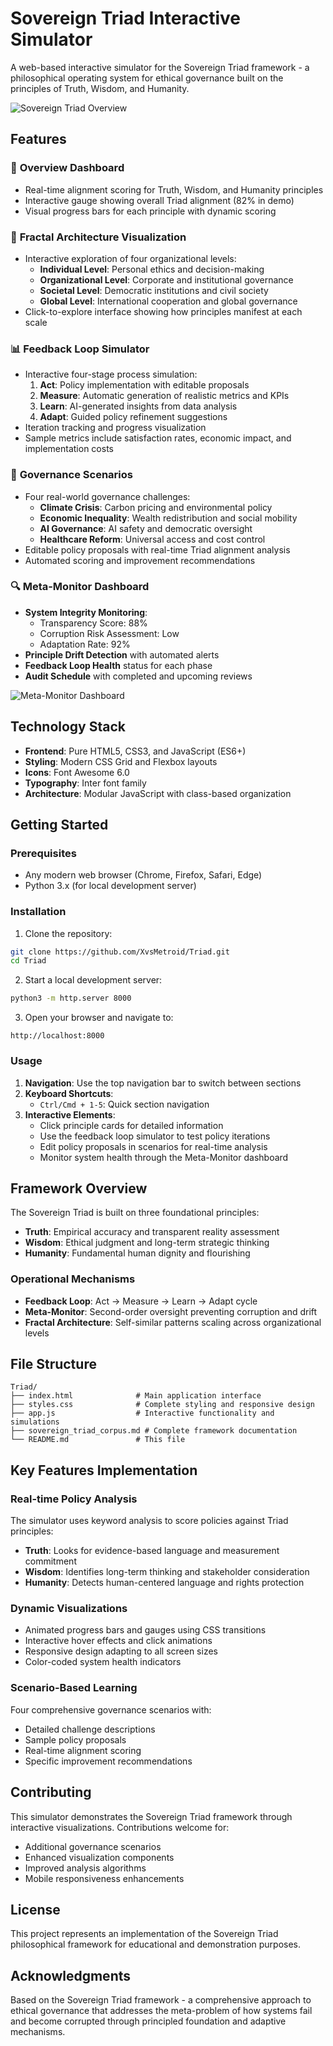 # Sovereign Triad Interactive Simulator

A web-based interactive simulator for the Sovereign Triad framework - a philosophical operating system for ethical governance built on the principles of Truth, Wisdom, and Humanity.

![Sovereign Triad Overview](https://github.com/user-attachments/assets/3289027a-a1ab-48ad-9dcf-0b48d07edb61)

## Features

### 🎯 **Overview Dashboard**
- Real-time alignment scoring for Truth, Wisdom, and Humanity principles
- Interactive gauge showing overall Triad alignment (82% in demo)
- Visual progress bars for each principle with dynamic scoring

### 🔄 **Fractal Architecture Visualization**
- Interactive exploration of four organizational levels:
  - **Individual Level**: Personal ethics and decision-making
  - **Organizational Level**: Corporate and institutional governance
  - **Societal Level**: Democratic institutions and civil society
  - **Global Level**: International cooperation and global governance
- Click-to-explore interface showing how principles manifest at each scale

### 📊 **Feedback Loop Simulator**
- Interactive four-stage process simulation:
  1. **Act**: Policy implementation with editable proposals
  2. **Measure**: Automatic generation of realistic metrics and KPIs
  3. **Learn**: AI-generated insights from data analysis
  4. **Adapt**: Guided policy refinement suggestions
- Iteration tracking and progress visualization
- Sample metrics include satisfaction rates, economic impact, and implementation costs

### 🎯 **Governance Scenarios**
- Four real-world governance challenges:
  - **Climate Crisis**: Carbon pricing and environmental policy
  - **Economic Inequality**: Wealth redistribution and social mobility
  - **AI Governance**: AI safety and democratic oversight
  - **Healthcare Reform**: Universal access and cost control
- Editable policy proposals with real-time Triad alignment analysis
- Automated scoring and improvement recommendations

### 🔍 **Meta-Monitor Dashboard**
- **System Integrity Monitoring**:
  - Transparency Score: 88%
  - Corruption Risk Assessment: Low
  - Adaptation Rate: 92%
- **Principle Drift Detection** with automated alerts
- **Feedback Loop Health** status for each phase
- **Audit Schedule** with completed and upcoming reviews

![Meta-Monitor Dashboard](https://github.com/user-attachments/assets/92fdb647-f882-4806-9e12-b568186f7e52)

## Technology Stack

- **Frontend**: Pure HTML5, CSS3, and JavaScript (ES6+)
- **Styling**: Modern CSS Grid and Flexbox layouts
- **Icons**: Font Awesome 6.0
- **Typography**: Inter font family
- **Architecture**: Modular JavaScript with class-based organization

## Getting Started

### Prerequisites
- Any modern web browser (Chrome, Firefox, Safari, Edge)
- Python 3.x (for local development server)

### Installation

1. Clone the repository:
```bash
git clone https://github.com/XvsMetroid/Triad.git
cd Triad
```

2. Start a local development server:
```bash
python3 -m http.server 8000
```

3. Open your browser and navigate to:
```
http://localhost:8000
```

### Usage

1. **Navigation**: Use the top navigation bar to switch between sections
2. **Keyboard Shortcuts**: 
   - `Ctrl/Cmd + 1-5`: Quick section navigation
3. **Interactive Elements**:
   - Click principle cards for detailed information
   - Use the feedback loop simulator to test policy iterations
   - Edit policy proposals in scenarios for real-time analysis
   - Monitor system health through the Meta-Monitor dashboard

## Framework Overview

The Sovereign Triad is built on three foundational principles:

- **Truth**: Empirical accuracy and transparent reality assessment
- **Wisdom**: Ethical judgment and long-term strategic thinking  
- **Humanity**: Fundamental human dignity and flourishing

### Operational Mechanisms

- **Feedback Loop**: Act → Measure → Learn → Adapt cycle
- **Meta-Monitor**: Second-order oversight preventing corruption and drift
- **Fractal Architecture**: Self-similar patterns scaling across organizational levels

## File Structure

```
Triad/
├── index.html              # Main application interface
├── styles.css              # Complete styling and responsive design
├── app.js                  # Interactive functionality and simulations
├── sovereign_triad_corpus.md # Complete framework documentation
└── README.md               # This file
```

## Key Features Implementation

### Real-time Policy Analysis
The simulator uses keyword analysis to score policies against Triad principles:
- **Truth**: Looks for evidence-based language and measurement commitment
- **Wisdom**: Identifies long-term thinking and stakeholder consideration
- **Humanity**: Detects human-centered language and rights protection

### Dynamic Visualizations
- Animated progress bars and gauges using CSS transitions
- Interactive hover effects and click animations
- Responsive design adapting to all screen sizes
- Color-coded system health indicators

### Scenario-Based Learning
Four comprehensive governance scenarios with:
- Detailed challenge descriptions
- Sample policy proposals
- Real-time alignment scoring
- Specific improvement recommendations

## Contributing

This simulator demonstrates the Sovereign Triad framework through interactive visualizations. Contributions welcome for:
- Additional governance scenarios
- Enhanced visualization components
- Improved analysis algorithms
- Mobile responsiveness enhancements

## License

This project represents an implementation of the Sovereign Triad philosophical framework for educational and demonstration purposes.

## Acknowledgments

Based on the Sovereign Triad framework - a comprehensive approach to ethical governance that addresses the meta-problem of how systems fail and become corrupted through principled foundation and adaptive mechanisms.